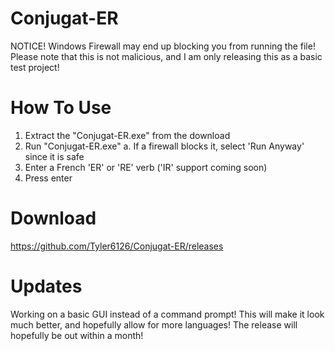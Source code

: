 Conjugat-ER
===========

NOTICE! Windows Firewall may end up blocking you from running the file! Please note that this is not malicious, and I am only releasing this as a basic test project!

How To Use
==========
1. Extract the "Conjugat-ER.exe" from the download
2. Run "Conjugat-ER.exe"
   a. If a firewall blocks it, select 'Run Anyway' since it is safe
3. Enter a French 'ER' or 'RE' verb ('IR' support coming soon)
4. Press enter

Download
========
https://github.com/Tyler6126/Conjugat-ER/releases

Updates
=======
Working on a basic GUI instead of a command prompt! This will make it look much better, and hopefully allow for more languages! The release will hopefully be out within a month!
